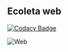## Ecoleta web

[![Codacy Badge](https://app.codacy.com/project/badge/Grade/7c15004246ca42278a2a044d30a6fb2d)](https://www.codacy.com/manual/saintclair/ecoleta-web?utm_source=github.com&amp;utm_medium=referral&amp;utm_content=saintclair/ecoleta-web&amp;utm_campaign=Badge_Grade)

![Web](https://i.ibb.co/LPJCy2s/web.png)